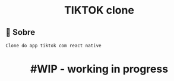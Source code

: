 <h1 align="center">
    TIKTOK clone
</h1>

## :rocket: Sobre
    Clone do app tiktok com react native

<h1 align="center">
    #WIP - working in progress
</h1>